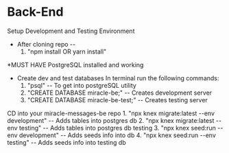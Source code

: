 # Back-End
 Setup Development and Testing Environment
- After cloning repo --
    1. "npm install OR yarn install"

 *MUST HAVE PostgreSQL installed and working
- Create dev and test databases
 In terminal run the following commands:
    1. "psql" -- To get into postgreSQL utility
    2. "CREATE DATABASE miracle-be;" -- Creates development server
    3. "CREATE DATABASE miracle-be-test;" -- Creates testing server

CD into your miracle-messages-be repo
    1. "npx knex migrate:latest --env development" -- Adds tables into postgres db
    2. "npx knex migrate:latest --env testing" -- Adds tables into postgres db testing
    3. "npx knex seed:run --env development" -- Adds seeds info into db
    4. "npx knex seed:run --env testing" -- Adds seeds info into testing db